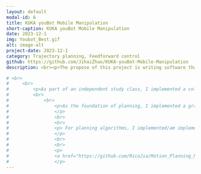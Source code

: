 ```yaml
---
layout: default
modal-id: 6
title: KUKA youBot Mobile Manipulation
short-caption: KUKA youBot Mobile Manipulation
date: 2023-12-1
img: Youbot_Best.gif
alt: image-alt
project-date: 2023-12-1
category: Trajectory planning, Feedforward control
github: https://github.com/JihaiZhao/KUKA-youBot-Mobile-Manipulation
description: <br><p>The propose of this project is writing software that plans a trajectory for the end-effector of the youBot mobile manipulator (a mobile base with four mecanum wheels and a 5R robot arm), performs odometry as the chassis moves, and performs feedback control to drive the youBot to pick up a block at a specified location, carry it to a desired location, and put it down.</p></br>

# <br>
#     <br>
#         <p>As part of an independent study class, I implemented a collection of essential motion planning algorithms and necessary utility functions.<p>
#         <br>
#             <br>
#                 <p>As the foundation of planning, I implemented a graph-based Probablistic Road Map (PRM). Also, I implemented a grid map to discretize the search space
#                 </p>
#                 <br>
#                 <br>
#                 <p> For planning algorithms, I implemented/am implementing Global incremental planning algorithms such as Lifelong PLanning Star (LPA*), D* Lite<span>;</span>Potential Field Algorithms<span>:</span> Continuous Potential Field, Bushfire algorithm, Wavefront algorithm<span>;</span> Local Planning Algorithm - Dynammic Window Approach, MPPI (Model Predictive Path Integral Controller).
#                 </p>
#                 <br>
#                 <br>
#                 <p>
#                 <a href="https://github.com/RicoJia/Motion_Planning_Rico">Check out my Github for more details </a>
#                 </p>
---
```

